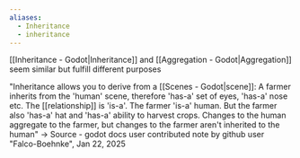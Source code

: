 ```yaml
---
aliases:
  - Inheritance
  - inheritance
---
```

[[Inheritance - Godot|Inheritance]] and [[Aggregation - Godot|Aggregation]] seem similar but fulfill different purposes

"Inheritance allows you to derive from a [[Scenes - Godot|scene]]: A farmer inherits from the 'human' scene, therefore 'has-a' set of eyes, 'has-a' nose etc. The [[relationship]] is 'is-a'. The farmer 'is-a' human. But the farmer also 'has-a' hat and 'has-a' ability to harvest crops. Changes to the human aggregate to the farmer, but changes to the farmer aren't inherited to the human"
→ Source - godot docs user contributed note by github user "Falco-Boehnke", Jan 22, 2025